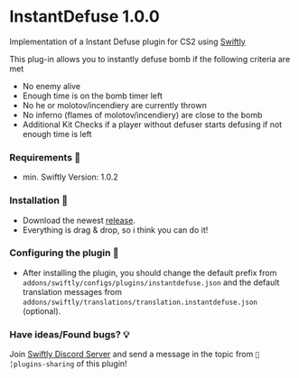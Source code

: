 # InstantDefuse 1.0.0  
  
Implementation of a Instant Defuse plugin for CS2 using [Swiftly](https://swiftlycs2.net/)
  
This plug-in allows you to instantly defuse bomb if the following criteria are met
- No enemy alive
- Enough time is on the bomb timer left
- No he or molotov/incendiery are currently thrown
- No inferno (flames of molotov/incendiery) are close to the bomb
- Additional Kit Checks if a player without defuser starts defusing if not enough time is left


### Requirements 👀  
- min. Swiftly Version: 1.0.2  


### Installation 👀 

- Download the newest [release](https://github.com/m3ntorinho/instantdefuse/releases).
- Everything is drag & drop, so i think you can do it!

### Configuring the plugin 🧐
* After installing the plugin, you should change the default prefix from ``addons/swiftly/configs/plugins/instantdefuse.json`` and the default translation messages from ``addons/swiftly/translations/translation.instantdefuse.json`` (optional).

### Have ideas/Found bugs? 💡
Join [Swiftly Discord Server](https://swiftlycs2.net/discord) and send a message in the topic from `📕╎plugins-sharing` of this plugin!